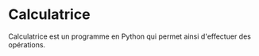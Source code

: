 # Calculatrice
Calculatrice est un programme en Python qui permet ainsi d'effectuer des opérations.
